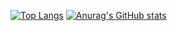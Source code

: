 [![Top Langs](https://github-readme-stats.vercel.app/api/top-langs/?username=AkiGR&layout=compact)](https://github.com/anuraghazra/github-readme-stats)
[![Anurag's GitHub stats](https://github-readme-stats.vercel.app/api?username=AkiGR&layout=compact)](https://github.com/anuraghazra/github-readme-stats)
